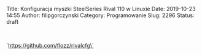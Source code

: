 Title: Konfiguracja myszki SteelSeries Rival 110 w Linuxie
Date: 2019-10-23 14:55
Author: filipgorczynski
Category: Programowanie
Slug: 2296
Status: draft

 

\`https://github.com/flozz/rivalcfg\`
